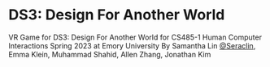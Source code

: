 # DS3: Design For Another World
VR Game for DS3: Design For Another World for CS485-1 Human Computer Interactions Spring 2023 at Emory University
By Samantha Lin [@Seraclin](https://github.com/Seraclin), Emma Klein, Muhammad Shahid, Allen Zhang, Jonathan Kim
